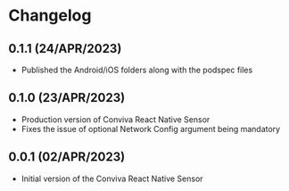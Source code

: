 
# Changelog
## 0.1.1 (24/APR/2023)
* Published the Android/iOS folders along with the podspec files

## 0.1.0 (23/APR/2023)
* Production version of Conviva React Native Sensor
* Fixes the issue of optional Network Config argument being mandatory

## 0.0.1 (02/APR/2023)
* Initial version of the Conviva React Native Sensor